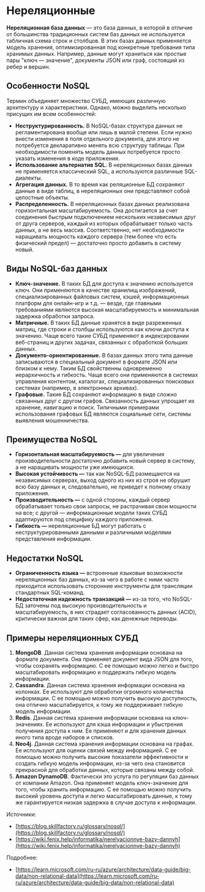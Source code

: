 # Нереляционные

**Нереляционная база данных** — это база данных, в которой в отличие от большинства традиционных систем баз данных не используется табличная схема строк и столбцов. В этих базах данных применяется модель хранения, оптимизированная под конкретные требования типа хранимых данных. Например, данные могут храниться как простые пары "ключ — значение", документы JSON или граф, состоящий из ребер и вершин.

## Особенности NoSQL <a href="#osobennosti-nosql" id="osobennosti-nosql"></a>

Термин объединяет множество СУБД, имеющих различную архитектуру и характеристики. Однако, можно выделить несколько присущих им всем особенностей:

* **Неструктурированность.** В NoSQL-базах структура данных не регламентирована вообще или лишь в малой степени. Если нужно внести изменения в поля отдельного документа, для этого не потребуется декларативно менять всю структуру таблицы. При необходимости поменять модель данных потребуется просто указать изменения в коде приложения.
* **Использование альтернатив SQL.** В нереляционных базах данных не применяется классический SQL, а используются различные SQL-диалекты.
* **Агрегация данных.** В то время как реляционные БД сохраняют данные в виде таблиц, в нереляционных они представляют собой целостные объекты.&#x20;
* **Распределенность.** В нереляционных базах данных реализована горизонтальная масштабируемость. Она достигается за счет соединения быстрым подключением нескольких независимых друг от друга серверов, каждый из которых обрабатывает только часть данных, а не весь массив. Соответственно, нет необходимости наращивать мощность каждого сервера (тем более что есть физический предел) — достаточно просто добавить в систему новый.

## Виды NoSQL-баз данных <a href="#vidy-nosqlbaz-dannykh" id="vidy-nosqlbaz-dannykh"></a>

* **Ключ-значение.** В таких БД для доступа к значению используется ключ. Они применяются в качестве хранилищ изображений, специализированных файловых систем, кэшей, информационных платформ для онлайн-игр и т.д. — везде, где главными требованиями являются высокая масштабируемость и минимальная задержка обработки запроса.
* **Матричные.** В таких БД данные хранятся в виде разреженных матриц, где строки и столбцы используются как ключи доступа к значению. Чаще всего такие СУБД применяют в индексировании веб-страниц и других задачах, связанных с обработкой больших данных.
* **Документо-ориентированные.** В базах данных этого типа данные записываются в специальный документ в формате JSON или близком к нему. Таким БД свойственны одновременно иерархичность и гибкость. Чаще всего они применяются в системах управления контентом, каталогах, специализированных поисковых системах (например, в электронных архивах).
* **Графовые.** Такие БД сохраняют информацию в виде сложно связанных друг с другом графов. Связанность данных упрощает их хранение, навигацию и поиск. Типичными примерами использования графовых БД являются социальные сети, системы выявления мошенничества.

## Преимущества NoSQL <a href="#preimushestva-nosql" id="preimushestva-nosql"></a>

* **Горизонтальная масштабируемость —** для увеличения производительности достаточно добавить новый сервер в систему, а не наращивать мощности уже имеющихся.
* **Высокая устойчивость —** так как NoSQL-БД размещаются на независимых серверах, выход одного из них из строя не обрушит всю базу данных и, следовательно, не приведет к полному отказу приложения.
* **Производительность —** с одной стороны, каждый сервер обрабатывает только свои запросы, не растрачивая свои мощности на все; с другой — информационные модели таких СУБД адаптируются под специфику каждого приложения.
* **Гибкость —** нереляционные БД могут работать с неструктурированными данными и различными моделями представления информации.

## Недостатки NoSQL <a href="#nedostatki-nosql" id="nedostatki-nosql"></a>

* **Ограниченность языка —** встроенные языковые возможности нереляционных баз данных, из-за чего в работе с ними часто приходится использовать сторонние инструменты для трансляции стандартных SQL-команд.
* **Недостаточная надежность транзакций —** из-за того, что NoSQL-БД заточены под высокую производительность и масштабируемость, в них страдает согласованность данных (ACID), критически важная для таких сфер, как денежные переводы.

## Примеры нереляционных СУБД

1. **MongoDB**. Данная система хранения информации основана на формате документа. Она применяет документ вида JSON для того, чтобы сохранять информацию. С ее помощью можно легко и быстро масштабировать информацию и поддержать гибкую модель информации.&#x20;
2. **Cassandra**. Данная система хранения информации основана на колонках. Ее используют для обработки огромного количества информации. С ее помощью можно получить высокую доступность, она отлично масштабируется, к тому же поддерживает гибкую модель информации.&#x20;
3. **Redis**. Данная система хранения информации основана на ключ-значениях. Ее используют для кэша информации и убыстрения получения доступа к ним. Ее применяют и для хранения данных иного типа вроде наборов и списков. &#x20;
4. **Neo4j**. Данная система хранения информации основана на графах. Ее используют для оценки связей между информацией. С ее помощью можно получить высокие показатели эффективности и создать гибкую модель информации, из-за чего она становится прекрасной для обработки данных, которые связаны между собой.&#x20;
5. **Amazon DynamoDB**. Фактически это услуга по регуляции баз данных от компании Amazon. Она применяет модель ключ-значение для того, чтобы хранить информацию. С ее помощью можно получить высокий уровень доступа и легко масштабировать данные, к тому же гарантируется низкая задержка в случае доступа к информации.&#x20;







Источники:&#x20;

* [https://blog.skillfactory.ru/glossary/nosql/](https://blog.skillfactory.ru/glossary/nosql/)
* [https://wiki.fenix.help/informatika/nerelyacionnye-bazy-dannyh](https://wiki.fenix.help/informatika/nerelyacionnye-bazy-dannyh)

Подробнее:&#x20;

* [https://learn.microsoft.com/ru-ru/azure/architecture/data-guide/big-data/non-relational-data](https://learn.microsoft.com/ru-ru/azure/architecture/data-guide/big-data/non-relational-data)

